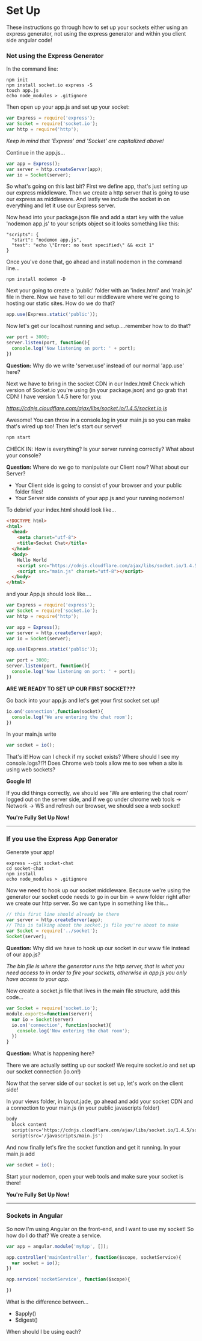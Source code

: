 # Set Up
These instructions go through how to set up your sockets either using an express generator, not using the express generator and within you client side angular code!

### Not using the Express Generator
In the command line:
```
npm init
npm install socket.io express -S
touch app.js
echo node_modules > .gitignore
```
Then open up your app.js and set up your socket:
```js
var Express = require('express');
var Socket = require('socket.io');
var http = require('http');
```
*Keep in mind that 'Express' and 'Socket' are capitalized above!*

Continue in the app.js...
```js
var app = Express();
var server = http.createServer(app);
var io = Socket(server);
```
So what's going on this last bit? First we define app, that's just setting up our express middleware. Then we create a http server that is going to use our express as middleware. And lastly we include the socket in on everything and let it use our Express server.

Now head into your package.json file and add a start key with the value 'nodemon app.js' to your scripts object so it looks something like this:
```
"scripts": {
  "start": "nodemon app.js",
  "test": "echo \"Error: no test specified\" && exit 1"
}
```
Once you've done that, go ahead and install nodemon in the command line...
```
npm install nodemon -D
```
Next your going to create a 'public' folder with an 'index.html' and 'main.js' file in there.
Now we have to tell our middleware where we're going to hosting our static sites. How do we do that?

```js
app.use(Express.static('public'));
```

Now let's get our localhost running and setup....remember how to do that?

```js
var port = 3000;
server.listen(port, function(){
  console.log('Now listening on port: ' + port);
})
```
**Question:** Why do we write 'server.use' instead of our normal 'app.use' here?

Next we have to bring in the socket CDN in our Index.html! Check which version of Socket.io you're using (in your package.json) and go grab that CDN!
I have version 1.4.5 here for you:

*https://cdnjs.cloudflare.com/ajax/libs/socket.io/1.4.5/socket.io.js*

Awesome! You can throw in a console.log in your main.js so you can make that's wired up too! Then let's start our server!
```js
npm start
```

CHECK IN: How is everything? Is your server running correctly? What about your console?

**Question:** Where do we go to manipulate our Client now? What about our Server?

- Your Client side is going to consist of your browser and your public folder files!
- Your Server side consists of your app.js and your running nodemon!


To debrief your index.html should look like...
```html
<!DOCTYPE html>
<html>
  <head>
    <meta charset="utf-8">
    <title>Socket Chat</title>
  </head>
  <body>
    Hello World
    <script src="https://cdnjs.cloudflare.com/ajax/libs/socket.io/1.4.5/socket.io.js" charset="utf-8"></script>
    <script src="main.js" charset="utf-8"></script>
  </body>
</html>
```

and your App.js should look like....
```js
var Express = require('express');
var Socket = require('socket.io');
var http = require('http');

var app = Express();
var server = http.createServer(app);
var io = Socket(server);

app.use(Express.static('public'));

var port = 3000;
server.listen(port, function(){
  console.log('Now listening on port: ' + port);
})
```

__ARE WE READY TO SET UP OUR FIRST SOCKET???__

Go back into your app.js and let's get your first socket set up!
```js
io.on('connection',function(socket){
  console.log('We are entering the chat room');
})
```

In your main.js write
```js
var socket = io();
```

That's it! How can I check if my socket exists? Where should I see my console.logs?!?! Does Chrome web tools allow me to see when a site is using web sockets?

**Google It!**

If you did things correctly, we should see 'We are entering the chat room' logged out on the server side, and if we go under chrome web tools -> Network -> WS and refresh our browser, we should see a web socket!

__You're Fully Set Up Now!__

*************

### If you use the Express App Generator
Generate your app!
```
express --git socket-chat
cd socket-chat
npm install
echo node_modules > .gitignore
```
Now we need to hook up our socket middleware. Because we're using the generator our socket code needs to go in our bin -> www folder right after we create our http server. So we can type in something like this...

```js
// this first line should already be there
var server = http.createServer(app);
// This is talking about the socket.js file you're about to make
var Socket = require('../socket');
Socket(server);
```

**Question:** Why did we have to hook up our socket in our www file instead of our app.js?

*The bin file is where the generator runs the http server, that is what you need access to in order to fire your sockets, otherwise in app.js you only have access to your app.*

Now create a socket.js file that lives in the main file structure, add this code...
```js
var Socket = require('socket.io');
module.exports=function(server){
  var io = Socket(server)
  io.on('connection', function(socket){
    console.log('Now entering the chat room');
  })
}
```
**Question:** What is happening here?

There we are actually setting up our socket! We require socket.io and set up our socket connection (io.on!)

Now that the server side of our socket is set up, let's work on the client side!

In your views folder, in layout.jade, go ahead and add your socket CDN and a connection to your main.js (in your public javascripts folder)

```html
body
  block content
  script(src='https://cdnjs.cloudflare.com/ajax/libs/socket.io/1.4.5/socket.io.js')
  script(src='/javascripts/main.js')
```

And now finally let's fire the socket function and get it running. In your main.js add
```js
var socket = io();
```

Start your nodemon, open your web tools and make sure your socket is there!

__You're Fully Set Up Now!__

*****
### Sockets in Angular
So now I'm using Angular on the front-end, and I want to use my socket! So how do I do that? We create a service.

```js
var app = angular.module('myApp', []);

app.controller('mainController', function($scope, socketService){
  var socket = io();
})

app.service('socketService', function($scope){

})

```

What is the difference between...
- $apply()
- $digest()

When should I be using each? 


<!-- ```js
app.controller('mainController', function($scope, myService){
  // var socket = io();
  $scope.numbers = [];
  // socket.on('number', function(number){
  //   console.log(number);
  //   $scope.numbers.push(number)
  //   console.log($scope.numbers.length);
  // })

  myService.on(function(number){
      $scope.numbers.push(number);
      $scope.digest();
  })
});

// DONT PUT YOUR SOCKET STUFF IN YOUR CONTROLLER!!! ^^^ CREATE A SERVICE INSTEAD!! vvv

// Services - a thing thats accessible everywhere, grabbing data from everywhere, singleton - only has one instance
// Factories - creating something new, creates a new instance

app.service('myService', function($scope){
  var socket = io();
  var callbacks = [];
  socket.on('number', function(number){
    callbacks.forEach(function(cb){
      cb(number)
    }
    return{
      on(callback){
        callbacks.push(callback)
      }
    }
  }
});

app.service('myService', function($scope){
  return io();
})
``` -->
